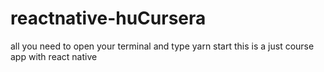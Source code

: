 # reactnative-huCursera


all you need to open your terminal and type yarn start 
this is a just course app with react native 
